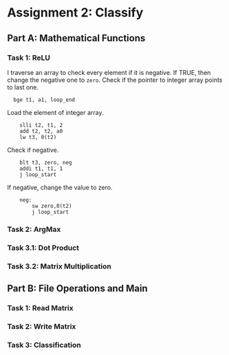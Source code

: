 # Assignment 2: Classify

## Part A: Mathematical Functions
### Task 1: ReLU
I traverse an array to check every element if it is negative. If TRUE, then change the negative one to `zero`.
Check if the pointer to integer array points to last one.
```
  bge t1, a1, loop_end
```
Load the element of integer array.
```
	slli t2, t1, 2
	add t2, t2, a0
	lw t3, 0(t2)
```
Check if negative.
```
	blt t3, zero, neg
	addi t1, t1, 1
	j loop_start
```
If negative, change the value to zero.
```
	neg:
		sw zero,0(t2)
		j loop_start
```
### Task 2: ArgMax
### Task 3.1: Dot Product
### Task 3.2: Matrix Multiplication
## Part B: File Operations and Main
### Task 1: Read Matrix
### Task 2: Write Matrix
### Task 3: Classification
